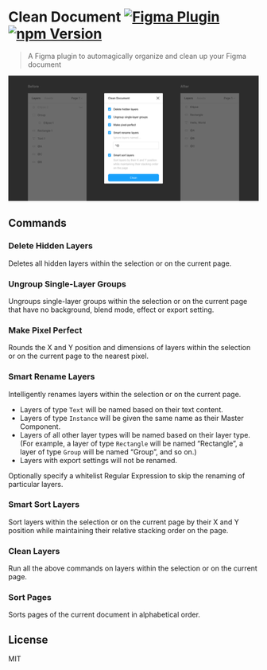 # Clean Document [![Figma Plugin](https://img.shields.io/badge/figma-plugin-1BC47D.svg)](https://www.figma.com/c/plugin/767379019764649932/Clean-Document) [![npm Version](https://img.shields.io/npm/v/figma-clean-document.svg)](https://www.npmjs.com/package/figma-clean-document)

> A Figma plugin to automagically organize and clean up your Figma document

[![Clean Document](media/cover.png)](https://www.figma.com/c/plugin/767379019764649932/Clean-Document)

## Commands

### Delete Hidden Layers

Deletes all hidden layers within the selection or on the current page.

### Ungroup Single-Layer Groups

Ungroups single-layer groups within the selection or on the current page that have no background, blend mode, effect or export setting.

### Make Pixel Perfect

Rounds the X and Y position and dimensions of layers within the selection or on the current page to the nearest pixel.

### Smart Rename Layers

Intelligently renames layers within the selection or on the current page.

- Layers of type `Text` will be named based on their text content.
- Layers of type `Instance` will be given the same name as their Master Component.
- Layers of all other layer types will be named based on their layer type. (For example, a layer of type `Rectangle` will be named “Rectangle”, a layer of type `Group` will be named “Group”, and so on.)
- Layers with export settings will not be renamed.

Optionally specify a whitelist Regular Expression to skip the renaming of particular layers.

### Smart Sort Layers

Sort layers within the selection or on the current page by their X and Y position while maintaining their relative stacking order on the page.

### Clean Layers

Run all the above commands on layers within the selection or on the current page.

### Sort Pages

Sorts pages of the current document in alphabetical order.

## License

MIT
